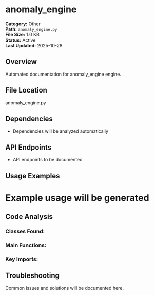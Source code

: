 # anomaly_engine

**Category:** Other  
**Path:** `anomaly_engine.py`  
**File Size:** 1.0 KB  
**Status:** Active  
**Last Updated:** 2025-10-28

## Overview
Automated documentation for anomaly_engine engine.

## File Location
anomaly_engine.py

## Dependencies
- Dependencies will be analyzed automatically

## API Endpoints
- API endpoints to be documented

## Usage Examples
# Example usage will be generated


## Code Analysis

### Classes Found:


### Main Functions:


### Key Imports:


## Troubleshooting
Common issues and solutions will be documented here.